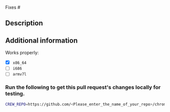 Fixes #

<!-- (let GitHub automatically close an issue when this pull request gets merged) -->

<!--
## Before you submit a pull request

This template is not necessary when you do simple things like updating packages to the latest version. But in doubt, it's always better so provide some information.
-->

## Description
<!--
Provide a description, what your changes do and why they are important

Please link issues and other pull requests connected to this one.
-->

## Additional information
<!-- Mention things we might need to know. Like: -->

Works properly:
- [x] `x86_64`
- [ ] `i686`
- [ ] `armv7l` <!-- (reasons why it doesn't) -->

### Run the following to get this pull request's changes locally for testing.
```bash
CREW_REPO=https://github.com/<Please_enter_the_name_of_your_repo>/chromebrew.git CREW_BRANCH=<Please_enter_the_branch_name_for_this_PR> crew update
```

<!--
## That's it
Thank you for submitting your pull request.
When done, please delete the parts of this template which you don't need or these, which are only for guidance.
-->

